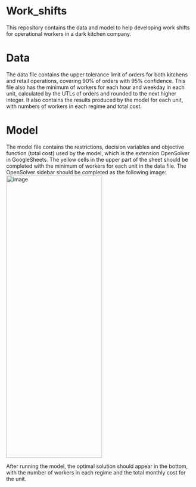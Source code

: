 # Work_shifts
This repository contains the data and model to help developing work shifts for operational workers in a dark kitchen company.

# Data
The data file contains the upper tolerance limit of orders for both kitchens and retail operations, covering 90% of orders with 95% confidence.
This file also has the minimum of workers for each hour and weekday in each unit, calculated by the UTLs of orders and rounded to the next higher integer.
It also contains the results produced by the model for each unit, with numbers of workers in each regime and total cost.

# Model
The model file contains the restrictions, decision variables and objective function (total cost) used by the model, which is the extension OpenSolver in GoogleSheets.
The yellow cells in the upper part of the sheet should be completed with the minimum of workers for each unit in the data file.
The OpenSolver sidebar should be completed as the following image:
<img width="257" height="757" alt="image" src="https://github.com/user-attachments/assets/e21c26a3-5b7c-43c6-9959-d4b46fe993d7" />

After running the model, the optimal solution should appear in the bottom, with the number of workers in each regime and the total monthly cost for the unit.
